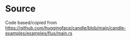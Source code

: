 # Source

Code based/copied from https://github.com/huggingface/candle/blob/main/candle-examples/examples/flux/main.rs


